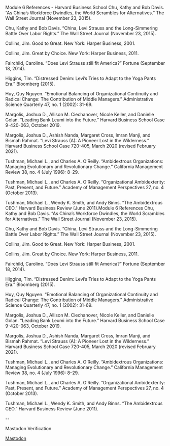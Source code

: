 Module 6 References - Harvard Business School
Chu, Kathy and Bob Davis. “As China’s Workforce Dwindles, the World Scrambles for Alternatives.” The Wall Street Journal (November 23, 2015).

Chu, Kathy and Bob Davis. “China, Levi Strauss and the Long-Simmering Battle Over Labor Rights.” The Wall Street Journal (November 23, 2015).

Collins, Jim. Good to Great. New York: Harper Business, 2001.

Collins, Jim. Great by Choice. New York: Harper Business, 2011.

Fairchild, Caroline. “Does Levi Strauss still fit America?” Fortune (September 18, 2014).

Higgins, Tim. “Distressed Denim: Levi’s Tries to Adapt to the Yoga Pants Era.” Bloomberg (2015).

Huy, Quy Nguyen. “Emotional Balancing of Organizational Continuity and Radical Change: The Contribution of Middle Managers.” Administrative Science Quarterly 47, no. 1 (2002): 31-69.

Margolis, Joshua D., Allison M. Ciechanover, Nicole Keller, and Danielle Golan. “Leading Bank Leumi into the Future.” Harvard Business School Case 9-420-063, October 2019.

Margolis, Joshua D., Ashish Nanda, Margaret Cross, Imran Manji, and Bismah Rahmat. “Levi Strauss (A): A Pioneer Lost in the Wilderness.” Harvard Business School Case 720-405, March 2020 (revised February 2021). 

Tushman, Michael L., and Charles A. O’Reilly. “Ambidextrous Organizations: Managing Evolutionary and Revolutionary Change.” California Management Review 38, no. 4 (July 1996): 8–29.

Tushman, Michael L., and Charles A. O’Reilly. “Organizational Ambidexterity: Past, Present, and Future.” Academy of Management Perspectives 27, no. 4 (October 2013).

Tushman, Michael L., Wendy K. Smith, and Andy Binns. “The Ambidextrous CEO.” Harvard Business Review (June 2011).Module 6 References
Chu, Kathy and Bob Davis. “As China’s Workforce Dwindles, the World Scrambles for Alternatives.” The Wall Street Journal (November 23, 2015).

Chu, Kathy and Bob Davis. “China, Levi Strauss and the Long-Simmering Battle Over Labor Rights.” The Wall Street Journal (November 23, 2015).

Collins, Jim. Good to Great. New York: Harper Business, 2001.

Collins, Jim. Great by Choice. New York: Harper Business, 2011.

Fairchild, Caroline. “Does Levi Strauss still fit America?” Fortune (September 18, 2014).

Higgins, Tim. “Distressed Denim: Levi’s Tries to Adapt to the Yoga Pants Era.” Bloomberg (2015).

Huy, Quy Nguyen. “Emotional Balancing of Organizational Continuity and Radical Change: The Contribution of Middle Managers.” Administrative Science Quarterly 47, no. 1 (2002): 31-69.

Margolis, Joshua D., Allison M. Ciechanover, Nicole Keller, and Danielle Golan. “Leading Bank Leumi into the Future.” Harvard Business School Case 9-420-063, October 2019.

Margolis, Joshua D., Ashish Nanda, Margaret Cross, Imran Manji, and Bismah Rahmat. “Levi Strauss (A): A Pioneer Lost in the Wilderness.” Harvard Business School Case 720-405, March 2020 (revised February 2021). 

Tushman, Michael L., and Charles A. O’Reilly. “Ambidextrous Organizations: Managing Evolutionary and Revolutionary Change.” California Management Review 38, no. 4 (July 1996): 8–29.

Tushman, Michael L., and Charles A. O’Reilly. “Organizational Ambidexterity: Past, Present, and Future.” Academy of Management Perspectives 27, no. 4 (October 2013).

Tushman, Michael L., Wendy K. Smith, and Andy Binns. “The Ambidextrous CEO.” Harvard Business Review (June 2011).

--

Mastodon Verification 

<a rel="me" href="https://mastodon.social/@bryanbrake">Mastodon</a>
